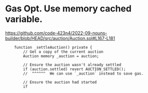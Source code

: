 # Gas Opt. Use memory cached variable.

https://github.com/code-423n4/2022-09-nouns-builder/blob/HEAD/src/auction/Auction.sol#L167-L181

```
    function _settleAuction() private {
        // Get a copy of the current auction
        Auction memory _auction = auction;

        // Ensure the auction wasn't already settled
        if (auction.settled) revert AUCTION_SETTLED();
        //  ^^^^^^  We can use `_auction` instead to save gas.

        // Ensure the auction had started
        if
```